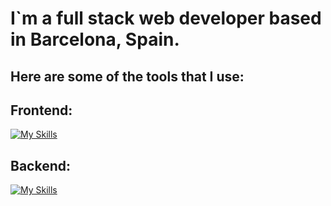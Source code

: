 # I`m a full stack web developer based in Barcelona, Spain.

## Here are some of the tools that I use: 

## Frontend:


[![My Skills](https://skillicons.dev/icons?i=js,html,css,react,angular,vue,bootstrap,redux,vite)](https://skillicons.dev)

## Backend:

[![My Skills](https://skillicons.dev/icons?i=js,html,css,react,angular,vue,bootstrap,figma,firebase,heroku,jest,jquery,mongodb,mysql,nextjs,nodejs,npm,postman,redux,regex,sass,sentry,solidity,tailwind,threejs,ubuntu,vercel,vite,vscode,yarn)](https://skillicons.dev)


